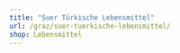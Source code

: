```yaml
---
title: "Suer Türkische Lebensmittel"
url: /graz/suer-tuerkische-lebensmittel/
shop: Lebensmittel
---
```

